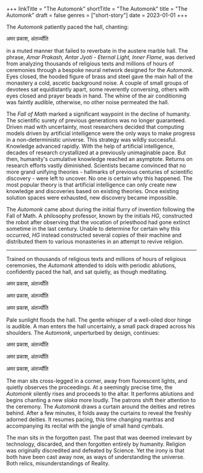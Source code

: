 +++
linkTitle = "The Automonk"
shortTitle = "The Automonk"
title = "The Automonk"
draft = false
genres = ["short-story"]
date = 2023-01-01
+++

The *Automonk* patiently paced the hall, chanting:

अमर प्रकाश, अंतर्ज्योति

in a muted manner that failed to reverbate in the austere marble hall. The phrase, *Amar Prakash, Antar Jyoti - Eternal Light, Inner Flame*, was derived from analyzing thousands of religious texts and millions of hours of ceremonies through a bespoke neural network designed for the *Automonk*.  Eyes closed, the hooded figure of brass and steel gave the main hall of the monastery a cold, ascetic background noise. A couple of small groups of devotees sat equidistantly apart, some reverently conversing, others with eyes closed and prayer beads in hand. The whine of the air conditioning was faintly audible, otherwise, no other noise permeated the hall. 

The *Fall of Math* marked a significant waypoint in the decline of humanity. The scientific surety of previous generations was no longer guaranteed. Driven mad with uncertainty, most researchers decided that computing models driven by artificial intelligence were the only ways to make progress in a non-deterministic universe. This strategy was wildly successful. Knowledge advanced rapidly. With the help of artificial intelligence, decades of research crystallized at a previously unimaginable pace. But then, humanity's cumulative knowledge reached an asymptote. Returns on research efforts vastly diminished. Scientists became convinced that no more grand unifying theories - hallmarks of previous centuries of scientific discovery - were left to uncover. No one is certain why this happened. The most popular theory is that artificial intelligence can only create new knowledge and discoveries based on existing theories. Once existing solution spaces were exhausted, new discovery became impossible.

The *Automonk* came about during the initial flurry of invention following the Fall of Math. A philosophy professor, known by the initials *HG*, constructed the robot after observing that the vocation of priesthood had gone extinct sometime in the last century. Unable to determine for certain why this occurred, *HG* instead constructed several copies of their machine and distributed them to various monasteries in an attempt to revive religion.

----

Trained on thousands of religious texts and millions of hours of religious ceremonies, the *Automonk* attended to idols with periodic ablutions, confidently paced the hall, and sat quietly, as though meditating. 

अमर प्रकाश, अंतर्ज्योति

अमर प्रकाश, अंतर्ज्योति

अमर प्रकाश, अंतर्ज्योति

Pale sunlight floods the hall. The gentle whisper of a well-oiled door hinge is audible. A man enters the hall uncertainly, a small pack draped across his shoulders. The *Automonk*, unperturbed by design, continues: 

अमर प्रकाश, अंतर्ज्योति

अमर प्रकाश, अंतर्ज्योति

अमर प्रकाश, अंतर्ज्योति

The man sits cross-legged in a corner, away from fluorescent lights, and quietly observes the proceedings. At a seemingly precise time, the *Automonk* silently rises and proceeds to the altar. It performs ablutions and begins chanting a new *sloka* more loudly. The patrons shift their attention to the ceremony. The *Automonk* draws a curtain around the deities and retires behind. After a few minutes, it folds away the curtains to reveal the freshly adorned deities. It resumes pacing, this time changing mantras and accompanying its recital with the jangle of small hand cymbals. 

The man sits in the forgotten past. The past that was deemed irrelevant by technology, discarded, and then forgotten entirely by humanity. Religion was originally discredited and defeated by Science. Yet the irony is that both have been cast away now, as ways of understanding the universe. Both relics, misunderstandings of Reality.
